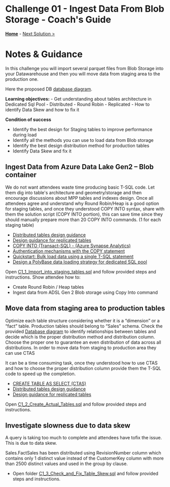 # Challenge 01 - Ingest Data From Blob Storage - Coach's Guide 

**[Home](./README.md)** - [Next Solution >](./Solution-02.md)

# Notes & Guidance

In this challenge you will import several parquet files from Blob Storage into your Datawarehouse and then you will move data from staging area to the production one. 

Here the proposed DB [database diagram](./Solutions/DedicatedSqlPool-TablesRelationships.pdf?raw=true).

**Learning objectives:**
    - Get understanding about tables architecture in Dedicated Sql Pool 
    - Distributed
    - Round Robin
    - Replicated
    - How to identify Data Skew and how to fix it	

**Condition of success**
- Identify the best design for Staging tables to improve performance during load
- Identify all the methods you can use to load data from Blob storage 
- Identify the best design distribution method for production tables 
- Identify Data Skew and fix it

## Ingest Data from Azure Data Lake Gen2 – Blob container

We do not want attendees waste time producing basic T-SQL code. Let them dig into table's architecture and geometry/storage and then encourage discussions about MPP tables and indexes design.
Once all attendees agree and understand why Round Robin/Heap is a good option for staging tables, and once they understood COPY INTO syntax, share with them the solution script (COPY INTO portion), this can save time since they should manually prepare more than 20 COPY INTO commands. (1 for each staging table)

  - [Distributed tables design guidance](https://docs.microsoft.com/en-us/azure/synapse-analytics/sql-data-warehouse/sql-data-warehouse-tables-distribute)
  - [Design guidance for replicated tables](https://docs.microsoft.com/en-us/azure/synapse-analytics/sql-data-warehouse/design-guidance-for-replicated-tables)
  - [COPY INTO (Transact-SQL) - (Azure Synapse Analytics)](https://docs.microsoft.com/en-us/sql/t-sql/statements/copy-into-transact-sql?view=azure-sqldw-latest)
  - [Authentication mechanisms with the COPY statement](https://docs.microsoft.com/en-us/azure/synapse-analytics/sql-data-warehouse/quickstart-bulk-load-copy-tsql-examples)
  - [Quickstart: Bulk load data using a single T-SQL statement](https://docs.microsoft.com/en-us/azure/synapse-analytics/sql-data-warehouse/quickstart-bulk-load-copy-tsql)
  - [Design a PolyBase data loading strategy for dedicated SQL pool](https://docs.microsoft.com/en-us/azure/synapse-analytics/sql/load-data-overview#4-load-the-data-into-dedicated-sql-pool-staging-tables-using-polybase)

Open [C1_1_Import_into_staging_tables.sql](./Solutions/Challenge01/C1_1_Import_into_staging_tables_Public_Blob.sql) and follow provided steps and instructions. 
Show attendee how to:
-   Create Round Robin / Heap tables
-   Ingest data from ADSL Gen 2 Blob storage using Copy Into command 

## Move data from staging area to production tables

Optimize each table structure considering whether it is a “dimension” or a “fact” table. 
Production tables should belong to “Sales” schema. Check the provided [Database diagram](./Solutions/DedicatedSqlPool-TablesRelationships.pdf) to identify relationships between tables and decide which is the proper distribution method and distribution column. 
Choose the proper one to guarantee an even distribution of data across all distributions. In order to move data from staging to production area they can use CTAS

It can be a time consuming task, once they understood how to use CTAS and how to choose the proper distribution column provide them the T-SQL code to speed up the completion.

  - [CREATE TABLE AS SELECT (CTAS)](https://docs.microsoft.com/en-us/azure/synapse-analytics/sql-data-warehouse/sql-data-warehouse-develop-ctas)
  - [Distributed tables design guidance](https://docs.microsoft.com/en-us/azure/synapse-analytics/sql-data-warehouse/sql-data-warehouse-tables-distribute)
  - [Design guidance for replicated tables](https://docs.microsoft.com/en-us/azure/synapse-analytics/sql-data-warehouse/design-guidance-for-replicated-tables)

Open [C1_2_Create_Actual_Tables.sql](./Solutions/Challenge01/C1_2_Create_Actual_Tables.sql) and follow provided steps and instructions. 

## Investigate slowness due to data skew

A query is taking too much to complete and attendees have tofix the issue. 
This is due to data skew.

Sales.FactSales has been distributed using RevisionNumber column which contains only 1 distinct value instead of the CustomerKey column with more than 2500 distinct values and used in the group by clause.

- Open folder [C1_3_Check_and_Fix_Table_Skew.sql](./solutions/Challenge01/C1_3_Check_and_Fix_Table_Skew.sql) and follow provided steps and instructions. 

